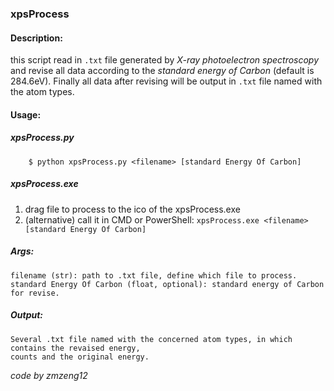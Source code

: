 ### xpsProcess

#### Description: 
this script read in `.txt` file generated by *X-ray photoelectron spectroscopy*
and revise all data according to the *standard energy of Carbon* (default is 284.6eV).
Finally all data after revising will be output in `.txt` file named with the 
atom types.

#### Usage:

##### xpsProcess.py
        $ python xpsProcess.py <filename> [standard Energy Of Carbon]

##### xpsProcess.exe
1. drag file to process to the ico of the xpsProcess.exe
2. (alternative) call it in CMD or PowerShell: `xpsProcess.exe <filename> [standard Energy Of Carbon]`

##### Args:
    filename (str): path to .txt file, define which file to process.
    standard Energy Of Carbon (float, optional): standard energy of Carbon for revise.

##### Output: 
    Several .txt file named with the concerned atom types, in which contains the revaised energy, 
    counts and the original energy.

*code by zmzeng12*
